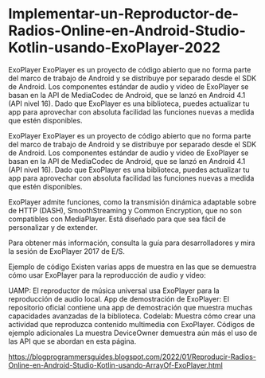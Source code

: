 # Implementar-un-Reproductor-de-Radios-Online-en-Android-Studio-Kotlin-usando-ExoPlayer-2022
ExoPlayer ExoPlayer es un proyecto de código abierto que no forma parte del marco de trabajo de Android y se distribuye por separado desde el SDK de Android. Los componentes estándar de audio y video de ExoPlayer se basan en la API de MediaCodec de Android, que se lanzó en Android 4.1 (API nivel 16). Dado que ExoPlayer es una biblioteca, puedes actualizar tu app para aprovechar con absoluta facilidad las funciones nuevas a medida que estén disponibles.

ExoPlayer ExoPlayer es un proyecto de código abierto que no forma parte del marco de trabajo de Android y se distribuye por separado desde el SDK de Android. Los componentes estándar de audio y video de ExoPlayer se basan en la API de MediaCodec de Android, que se lanzó en Android 4.1 (API nivel 16). Dado que ExoPlayer es una biblioteca, puedes actualizar tu app para aprovechar con absoluta facilidad las funciones nuevas a medida que estén disponibles.

ExoPlayer admite funciones, como la transmisión dinámica adaptable sobre de HTTP (DASH), SmoothStreaming y Common Encryption, que no son compatibles con MediaPlayer. Está diseñado para que sea fácil de personalizar y de extender.

Para obtener más información, consulta la guía para desarrolladores y mira la sesión de ExoPlayer 2017 de E/S.

Ejemplo de código Existen varias apps de muestra en las que se demuestra cómo usar ExoPlayer para la reproducción de audio y video:

UAMP: El reproductor de música universal usa ExoPlayer para la reproducción de audio local. App de demostración de ExoPlayer: El repositorio oficial contiene una app de demostración que muestra muchas capacidades avanzadas de la biblioteca. Codelab: Muestra cómo crear una actividad que reproduzca contenido multimedia con ExoPlayer. Códigos de ejemplo adicionales La muestra DeviceOwner demuestra aún más el uso de las API que se abordan en esta página.

https://blogprogrammersguides.blogspot.com/2022/01/Reproducir-Radios-Online-en-Android-Studio-Kotlin-usando-ArrayOf-ExoPlayer.html
